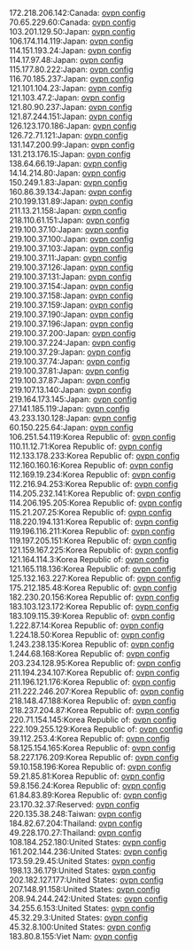 172.218.206.142:Canada: [ovpn config](vpn/172_218_206_142.ovpn)  
70.65.229.60:Canada: [ovpn config](vpn/70_65_229_60.ovpn)  
103.201.129.50:Japan: [ovpn config](vpn/103_201_129_50.ovpn)  
106.174.114.119:Japan: [ovpn config](vpn/106_174_114_119.ovpn)  
114.151.193.24:Japan: [ovpn config](vpn/114_151_193_24.ovpn)  
114.17.97.48:Japan: [ovpn config](vpn/114_17_97_48.ovpn)  
115.177.80.222:Japan: [ovpn config](vpn/115_177_80_222.ovpn)  
116.70.185.237:Japan: [ovpn config](vpn/116_70_185_237.ovpn)  
121.101.104.23:Japan: [ovpn config](vpn/121_101_104_23.ovpn)  
121.103.47.2:Japan: [ovpn config](vpn/121_103_47_2.ovpn)  
121.80.90.237:Japan: [ovpn config](vpn/121_80_90_237.ovpn)  
121.87.244.151:Japan: [ovpn config](vpn/121_87_244_151.ovpn)  
126.123.170.186:Japan: [ovpn config](vpn/126_123_170_186.ovpn)  
126.72.71.121:Japan: [ovpn config](vpn/126_72_71_121.ovpn)  
131.147.200.99:Japan: [ovpn config](vpn/131_147_200_99.ovpn)  
131.213.176.15:Japan: [ovpn config](vpn/131_213_176_15.ovpn)  
138.64.66.19:Japan: [ovpn config](vpn/138_64_66_19.ovpn)  
14.14.214.80:Japan: [ovpn config](vpn/14_14_214_80.ovpn)  
150.249.1.83:Japan: [ovpn config](vpn/150_249_1_83.ovpn)  
160.86.39.134:Japan: [ovpn config](vpn/160_86_39_134.ovpn)  
210.199.131.89:Japan: [ovpn config](vpn/210_199_131_89.ovpn)  
211.13.21.158:Japan: [ovpn config](vpn/211_13_21_158.ovpn)  
218.110.61.151:Japan: [ovpn config](vpn/218_110_61_151.ovpn)  
219.100.37.10:Japan: [ovpn config](vpn/219_100_37_10.ovpn)  
219.100.37.100:Japan: [ovpn config](vpn/219_100_37_100.ovpn)  
219.100.37.103:Japan: [ovpn config](vpn/219_100_37_103.ovpn)  
219.100.37.11:Japan: [ovpn config](vpn/219_100_37_11.ovpn)  
219.100.37.126:Japan: [ovpn config](vpn/219_100_37_126.ovpn)  
219.100.37.131:Japan: [ovpn config](vpn/219_100_37_131.ovpn)  
219.100.37.154:Japan: [ovpn config](vpn/219_100_37_154.ovpn)  
219.100.37.158:Japan: [ovpn config](vpn/219_100_37_158.ovpn)  
219.100.37.159:Japan: [ovpn config](vpn/219_100_37_159.ovpn)  
219.100.37.190:Japan: [ovpn config](vpn/219_100_37_190.ovpn)  
219.100.37.196:Japan: [ovpn config](vpn/219_100_37_196.ovpn)  
219.100.37.200:Japan: [ovpn config](vpn/219_100_37_200.ovpn)  
219.100.37.224:Japan: [ovpn config](vpn/219_100_37_224.ovpn)  
219.100.37.29:Japan: [ovpn config](vpn/219_100_37_29.ovpn)  
219.100.37.74:Japan: [ovpn config](vpn/219_100_37_74.ovpn)  
219.100.37.81:Japan: [ovpn config](vpn/219_100_37_81.ovpn)  
219.100.37.87:Japan: [ovpn config](vpn/219_100_37_87.ovpn)  
219.107.13.140:Japan: [ovpn config](vpn/219_107_13_140.ovpn)  
219.164.173.145:Japan: [ovpn config](vpn/219_164_173_145.ovpn)  
27.141.185.119:Japan: [ovpn config](vpn/27_141_185_119.ovpn)  
43.233.130.128:Japan: [ovpn config](vpn/43_233_130_128.ovpn)  
60.150.225.64:Japan: [ovpn config](vpn/60_150_225_64.ovpn)  
106.251.54.119:Korea Republic of: [ovpn config](vpn/106_251_54_119.ovpn)  
110.11.12.71:Korea Republic of: [ovpn config](vpn/110_11_12_71.ovpn)  
112.133.178.233:Korea Republic of: [ovpn config](vpn/112_133_178_233.ovpn)  
112.160.160.16:Korea Republic of: [ovpn config](vpn/112_160_160_16.ovpn)  
112.169.19.234:Korea Republic of: [ovpn config](vpn/112_169_19_234.ovpn)  
112.216.94.253:Korea Republic of: [ovpn config](vpn/112_216_94_253.ovpn)  
114.205.232.141:Korea Republic of: [ovpn config](vpn/114_205_232_141.ovpn)  
114.206.195.205:Korea Republic of: [ovpn config](vpn/114_206_195_205.ovpn)  
115.21.207.25:Korea Republic of: [ovpn config](vpn/115_21_207_25.ovpn)  
118.220.194.131:Korea Republic of: [ovpn config](vpn/118_220_194_131.ovpn)  
119.196.116.211:Korea Republic of: [ovpn config](vpn/119_196_116_211.ovpn)  
119.197.205.151:Korea Republic of: [ovpn config](vpn/119_197_205_151.ovpn)  
121.159.167.225:Korea Republic of: [ovpn config](vpn/121_159_167_225.ovpn)  
121.164.114.3:Korea Republic of: [ovpn config](vpn/121_164_114_3.ovpn)  
121.165.118.136:Korea Republic of: [ovpn config](vpn/121_165_118_136.ovpn)  
125.132.163.227:Korea Republic of: [ovpn config](vpn/125_132_163_227.ovpn)  
175.212.185.48:Korea Republic of: [ovpn config](vpn/175_212_185_48.ovpn)  
182.230.20.156:Korea Republic of: [ovpn config](vpn/182_230_20_156.ovpn)  
183.103.123.172:Korea Republic of: [ovpn config](vpn/183_103_123_172.ovpn)  
183.109.115.39:Korea Republic of: [ovpn config](vpn/183_109_115_39.ovpn)  
1.222.87.14:Korea Republic of: [ovpn config](vpn/1_222_87_14.ovpn)  
1.224.18.50:Korea Republic of: [ovpn config](vpn/1_224_18_50.ovpn)  
1.243.238.135:Korea Republic of: [ovpn config](vpn/1_243_238_135.ovpn)  
1.244.68.168:Korea Republic of: [ovpn config](vpn/1_244_68_168.ovpn)  
203.234.128.95:Korea Republic of: [ovpn config](vpn/203_234_128_95.ovpn)  
211.194.234.107:Korea Republic of: [ovpn config](vpn/211_194_234_107.ovpn)  
211.196.121.176:Korea Republic of: [ovpn config](vpn/211_196_121_176.ovpn)  
211.222.246.207:Korea Republic of: [ovpn config](vpn/211_222_246_207.ovpn)  
218.148.47.188:Korea Republic of: [ovpn config](vpn/218_148_47_188.ovpn)  
218.237.204.87:Korea Republic of: [ovpn config](vpn/218_237_204_87.ovpn)  
220.71.154.145:Korea Republic of: [ovpn config](vpn/220_71_154_145.ovpn)  
222.109.255.129:Korea Republic of: [ovpn config](vpn/222_109_255_129.ovpn)  
39.112.253.4:Korea Republic of: [ovpn config](vpn/39_112_253_4.ovpn)  
58.125.154.165:Korea Republic of: [ovpn config](vpn/58_125_154_165.ovpn)  
58.227.176.209:Korea Republic of: [ovpn config](vpn/58_227_176_209.ovpn)  
59.10.158.196:Korea Republic of: [ovpn config](vpn/59_10_158_196.ovpn)  
59.21.85.81:Korea Republic of: [ovpn config](vpn/59_21_85_81.ovpn)  
59.8.156.24:Korea Republic of: [ovpn config](vpn/59_8_156_24.ovpn)  
61.84.83.89:Korea Republic of: [ovpn config](vpn/61_84_83_89.ovpn)  
23.170.32.37:Reserved: [ovpn config](vpn/23_170_32_37.ovpn)  
220.135.38.248:Taiwan: [ovpn config](vpn/220_135_38_248.ovpn)  
184.82.67.204:Thailand: [ovpn config](vpn/184_82_67_204.ovpn)  
49.228.170.27:Thailand: [ovpn config](vpn/49_228_170_27.ovpn)  
108.184.252.180:United States: [ovpn config](vpn/108_184_252_180.ovpn)  
161.202.144.236:United States: [ovpn config](vpn/161_202_144_236.ovpn)  
173.59.29.45:United States: [ovpn config](vpn/173_59_29_45.ovpn)  
198.13.36.179:United States: [ovpn config](vpn/198_13_36_179.ovpn)  
202.182.127.177:United States: [ovpn config](vpn/202_182_127_177.ovpn)  
207.148.91.158:United States: [ovpn config](vpn/207_148_91_158.ovpn)  
208.94.244.242:United States: [ovpn config](vpn/208_94_244_242.ovpn)  
34.255.6.153:United States: [ovpn config](vpn/34_255_6_153.ovpn)  
45.32.29.3:United States: [ovpn config](vpn/45_32_29_3.ovpn)  
45.32.8.100:United States: [ovpn config](vpn/45_32_8_100.ovpn)  
183.80.8.155:Viet Nam: [ovpn config](vpn/183_80_8_155.ovpn)  
